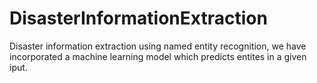 # DisasterInformationExtraction
 Disaster information extraction using named entity recognition, we have incorporated a machine learning model which predicts entites in a given iput.
